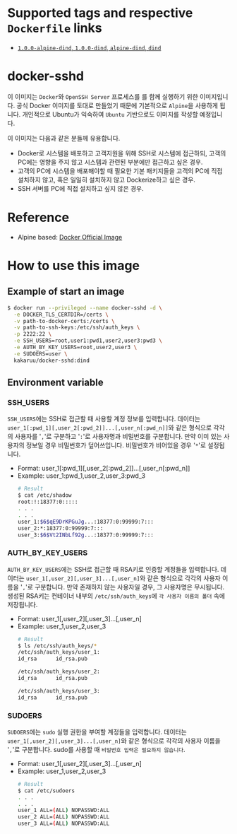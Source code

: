 # Supported tags and respective `Dockerfile` links
* [`1.0.0-alpine-dind`, `1.0.0-dind`, `alpine-dind`, `dind`](https://github.com/kakaruu/docker-sshd/blob/master/alpine-based/dind/Dockerfile)
# docker-sshd
이 이미지는 `Docker`와 `OpenSSH Server` 프로세스를 를 함께 실행하기 위한 이미지입니다. 공식 Docker 이미지를 토대로 만들었기 때문에 기본적으로 `Alpine`을 사용하게 됩니다. 개인적으로 Ubuntu가 익숙하여 `Ubuntu` 기반으로도 이미지를 작성할 예정입니다.

이 이미지는 다음과 같은 분들께 유용합니다.
* Docker로 시스템을 배포하고 고객지원을 위해 SSH로 시스템에 접근하되, 고객의 PC에는 영향을 주지 않고 시스템과 관련된 부분에만 접근하고 싶은 경우.
* 고객의 PC에 시스템을 배포해야할 때 필요한 기본 패키지들을 고객의 PC에 직접 설치하지 않고, 혹은 일일히 설치하지 않고 Dockerize하고 싶은 경우.
* SSH 서버를 PC에 직접 설치하고 싶지 않은 경우.
# Reference
* Alpine based: [Docker Official Image](https://hub.docker.com/_/docker)
# How to use this image
## Example of start an image
```sh
$ docker run --privileged --name docker-sshd -d \
  -e DOCKER_TLS_CERTDIR=/certs \
  -v path-to-docker-certs:/certs \
  -v path-to-ssh-keys:/etc/ssh/auth_keys \
  -p 2222:22 \
  -e SSH_USERS=root,user1:pwd1,user2,user3:pwd3 \
  -e AUTH_BY_KEY_USERS=root,user2,user3 \
  -e SUDOERS=user \
  kakaruu/docker-sshd:dind
```
## Environment variable
### SSH_USERS
`SSH_USERS`에는 SSH로 접근할 때 사용할 계정 정보를 입력합니다. 데이터는 `user_1[:pwd_1][,user_2[:pwd_2]]...[,user_n[:pwd_n]]`와 같은 형식으로 각각의 사용자를 '`,`'로 구분하고 '`:`'로 사용자명과 비밀번호를 구분합니다. 만약 이미 있는 사용자의 정보일 경우 비밀번호가 덮어쓰입니다. 비밀번호가 비어있을 경우 '`*`'로 설정됩니다.
* Format: user_1[:pwd_1][,user_2[:pwd_2]]...[,user_n[:pwd_n]]
* Example: user_1:pwd_1,user_2,user_3:pwd_3
  ```bash
  # Result
  $ cat /etc/shadow
  root:!:18377:0:::::
  . . .
  . . .
  user_1:$6$qE9DrKPGuJg...:18377:0:99999:7:::
  user_2:*:18377:0:99999:7:::
  user_3:$6$Vt2INbLf92g...:18377:0:99999:7:::
  ```
### AUTH_BY_KEY_USERS
`AUTH_BY_KEY_USERS`에는 SSH로 접근할 때 RSA키로 인증할 계정들을 입력합니다. 데이터는 `user_1[,user_2][,user_3]...[,user_n]`와 같은 형식으로 각각의 사용자 이름을 '`,`'로 구분합니다. 만약 존재하지 않는 사용자일 경우, 그 사용자명은 무시됩니다. 생성된 RSA키는 컨테이너 내부의 `/etc/ssh/auth_keys`에 `각 사용자 이름의 폴더` 속에 저장됩니다.
* Format: user_1[,user_2][,user_3]...[,user_n]
* Example: user_1,user_2,user_3
  ```bash
  # Result
  $ ls /etc/ssh/auth_keys/*
  /etc/ssh/auth_keys/user_1:
  id_rsa      id_rsa.pub

  /etc/ssh/auth_keys/user_2:
  id_rsa      id_rsa.pub

  /etc/ssh/auth_keys/user_3:
  id_rsa      id_rsa.pub
  ```
### SUDOERS
`SUDOERS`에는 `sudo` 실행 권한을 부여할 계정들을 입력합니다. 데이터는 `user_1[,user_2][,user_3]...[,user_n]`와 같은 형식으로 각각의 사용자 이름을 '`,`'로 구분합니다. sudo를 사용할 때 `비밀번호 입력은 필요하지 않습니다`.
* Format: user_1[,user_2][,user_3]...[,user_n]
* Example: user_1,user_2,user_3
  ```bash
  # Result
  $ cat /etc/sudoers
  . . .
  . . .
  user_1 ALL=(ALL) NOPASSWD:ALL
  user_2 ALL=(ALL) NOPASSWD:ALL
  user_3 ALL=(ALL) NOPASSWD:ALL
  ```